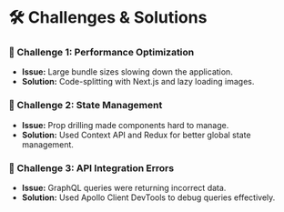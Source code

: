 # 🛠 Challenges & Solutions

### 🚧 Challenge 1: Performance Optimization
- **Issue:** Large bundle sizes slowing down the application.
- **Solution:** Code-splitting with Next.js and lazy loading images.

### 🚧 Challenge 2: State Management
- **Issue:** Prop drilling made components hard to manage.
- **Solution:** Used Context API and Redux for better global state management.

### 🚧 Challenge 3: API Integration Errors
- **Issue:** GraphQL queries were returning incorrect data.
- **Solution:** Used Apollo Client DevTools to debug queries effectively.
